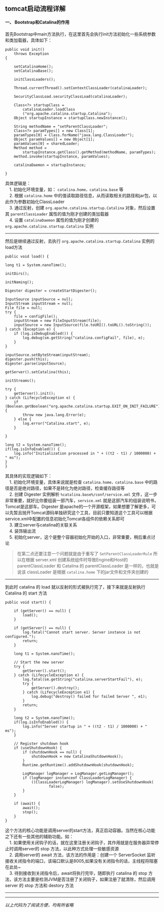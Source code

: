 ## tomcat启动流程详解 ##

#### 一、 Bootstrap和Catalina的作用 ####

首先Bootstrap中main方法执行，在这里首先会执行init方法初始化一些系统参数和类加载器，具体如下：  

    public void init()
        throws Exception
    {

        setCatalinaHome();
        setCatalinaBase();

        initClassLoaders();

        Thread.currentThread().setContextClassLoader(catalinaLoader);

        SecurityClassLoad.securityClassLoad(catalinaLoader);

        Class<?> startupClass =
            catalinaLoader.loadClass
            ("org.apache.catalina.startup.Catalina");
        Object startupInstance = startupClass.newInstance();

        String methodName = "setParentClassLoader";
        Class<?> paramTypes[] = new Class[1];
        paramTypes[0] = Class.forName("java.lang.ClassLoader");
        Object paramValues[] = new Object[1];
        paramValues[0] = sharedLoader;
        Method method =
            startupInstance.getClass().getMethod(methodName, paramTypes);
        method.invoke(startupInstance, paramValues);

        catalinaDaemon = startupInstance;

    }
具体逻辑是：  
　1. 初始化环境变量，如： `catalina.home，catalina.base` 等  
　2. 根据 `catalina.home` 中的值读取路径信息，从而读取相关的路径和jar包，以此作为参数初始化ClassLoader  
　3. 通过反射，创建 `org.apache.catalina.startup.Catalina` 对象，然后设置其 `parentClassLoader` 属性的值为刚才创建的类加载器  
　4. 设置 `catalinaDaemon` 属性的值为刚才创建的 `org.apache.catalina.startup.Catalina` 实例

----------
然后是继续通过反射，去执行 `org.apache.catalina.startup.Catalina` 实例的load方法  

    public void load() {

    long t1 = System.nanoTime();

    initDirs();

    initNaming();

    Digester digester = createStartDigester();

    InputSource inputSource = null;
    InputStream inputStream = null;
    File file = null;
    try {
        file = configFile();
        inputStream = new FileInputStream(file);
        inputSource = new InputSource(file.toURI().toURL().toString());
    } catch (Exception e) {
        if (log.isDebugEnabled()) {
            log.debug(sm.getString("catalina.configFail", file), e);
        }
    }

    inputSource.setByteStream(inputStream);
    digester.push(this);
    digester.parse(inputSource);

    getServer().setCatalina(this);

    initStreams();

    try {
        getServer().init();
    } catch (LifecycleException e) {
        if (Boolean.getBoolean("org.apache.catalina.startup.EXIT_ON_INIT_FAILURE")) {
            throw new java.lang.Error(e);
        } else {
            log.error("Catalina.start", e);
        }

    }

    long t2 = System.nanoTime();
    if(log.isInfoEnabled()) {
        log.info("Initialization processed in " + ((t2 - t1) / 1000000) + " ms");
    }
    }  
其具体的实现逻辑如下：  
　1. 初始化环境变量，具体来说就是检查 `catalina.home，catalina.base` 中的路径是否是绝对路径，如果不是转化为绝对路径，检查缓存路径等  
　2. 创建 Digester 实例解析 `%catalina.base%/conf/service.xml` 文件，这一步非常重要，就好比你要组装一部汽车，`service.xml` 就是这部汽车的组装说明书，Tomcat是这部车。Digester 是apache的一个开源框架，如果想要了解更多，可以先暂且抛开Tomcat源码单独研究这个工具，目前只要知道这个工具可以根据service.xml中配置的信息初始化Tomcat各组件的依赖关系即可  
　3. 建立server与catalina的关联关系  
　4. 装饰输出流  
　5. 初始化server，这个是整个容器初始化开始的入口，非常重要，稍后重点讨论  
> 在第二点还要注意一个问题就是由于重写了 `SetParentClassLoaderRule` 所以在根据 server.xml 创建系统组件时导致Engine和Host的 parentClassLoader 和 Catalina 的 parentClassLoader 是一样的，也就是说该 classLoader 是根据 `catalina.home` 下的jar文件和文件夹创建的  


----------
到此时 catalina 的 load 就以反射的形式被执行完了，接下来就是反射执行 Catalina 的 start 方法

    public void start() {
    
	    if (getServer() == null) {
	        load();
	    }
	
	    if (getServer() == null) {
	        log.fatal("Cannot start server. Server instance is not configured.");
	        return;
	    }
	
	    long t1 = System.nanoTime();
	
	    // Start the new server
	    try {
	        getServer().start();
	    } catch (LifecycleException e) {
	        log.fatal(sm.getString("catalina.serverStartFail"), e);
	        try {
	            getServer().destroy();
	        } catch (LifecycleException e1) {
	            log.debug("destroy() failed for failed Server ", e1);
	        }
	        return;
	    }
	
	    long t2 = System.nanoTime();
	    if(log.isInfoEnabled()) {
	        log.info("Server startup in " + ((t2 - t1) / 1000000) + " ms");
	    }
	
	    // Register shutdown hook
	    if (useShutdownHook) {
	        if (shutdownHook == null) {
	            shutdownHook = new CatalinaShutdownHook();
	        }
	        Runtime.getRuntime().addShutdownHook(shutdownHook);
	
	        LogManager logManager = LogManager.getLogManager();
	        if (logManager instanceof ClassLoaderLogManager) {
	            ((ClassLoaderLogManager) logManager).setUseShutdownHook(
	                    false);
	        }
	    }
	
	    if (await) {
	        await();
	        stop();
	    }
    }
这个方法的核心功能是调用server的start方法，真正启动容器。当然在核心功能之下还有一些其他的辅助功能。如：  
　1. 如果使用关闭钩子的话，就在这里注册关闭钩子，其作用就是在服务器异常停止时调用server的 stop 方法，以此种方式处理一些敏感资源  
　2. 调用server的 await 方法，该方法的作用是：创建一个 ServerSocket 监听接收关闭指令的端口，该端口默认是8005,如果没有关闭指令的话，主线程将阻塞在此处~  
　3. 待到接收到关闭指令后，await将执行完毕，随即执行 catalina 的 stop 方法，该方法主要是检测JVM是否注册了关闭钩子，如果注册了就清除，然后调用 server 的 stop 方法和 destory 方法
　

----------







----------  
*以上代码为了阅读方便，均有所省略*   
